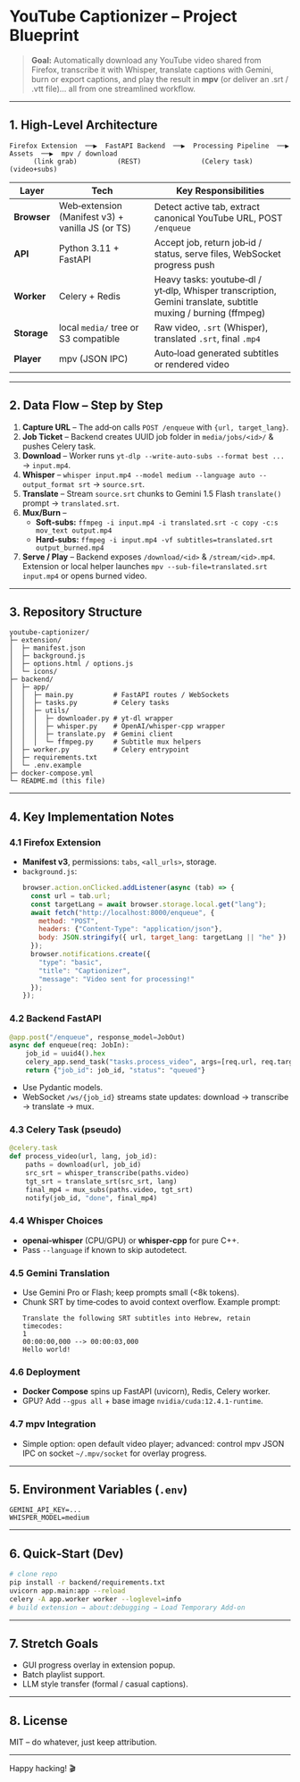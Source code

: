 # YouTube Captionizer – Project Blueprint

> **Goal:** Automatically download any YouTube video shared from Firefox, transcribe it with Whisper, translate captions with Gemini, burn or export captions, and play the result in **mpv** (or deliver an .srt / .vtt file)… all from one streamlined workflow.

---

## 1. High‑Level Architecture

```text
Firefox Extension  ──▶  FastAPI Backend  ──▶  Processing Pipeline  ──▶  Assets  ──▶  mpv / download
      (link grab)          (REST)               (Celery task)         (video+subs)
```

| Layer       | Tech                                             | Key Responsibilities                                                                                          |
| ----------- | ------------------------------------------------ | ------------------------------------------------------------------------------------------------------------- |
| **Browser** | Web‑extension (Manifest v3) + vanilla JS (or TS) | Detect active tab, extract canonical YouTube URL, POST `/enqueue`                                             |
| **API**     | Python 3.11 + FastAPI                            | Accept job, return job‑id / status, serve files, WebSocket progress push                                      |
| **Worker**  | Celery + Redis                                   | Heavy tasks: youtube‑dl / yt‑dlp, Whisper transcription, Gemini translate, subtitle muxing / burning (ffmpeg) |
| **Storage** | local `media/` tree or S3 compatible             | Raw video, `.srt` (Whisper), translated `.srt`, final `.mp4`                                                  |
| **Player**  | mpv (JSON IPC)                                   | Auto‑load generated subtitles or rendered video                                                               |

---

## 2. Data Flow – Step by Step

1. **Capture URL** – The add‑on calls `POST /enqueue` with `{url, target_lang}`.
2. **Job Ticket** – Backend creates UUID job folder in `media/jobs/<id>/` & pushes Celery task.
3. **Download** – Worker runs `yt-dlp --write-auto-subs --format best ...` → `input.mp4`.
4. **Whisper** – `whisper input.mp4 --model medium --language auto --output_format srt` → `source.srt`.
5. **Translate** – Stream `source.srt` chunks to Gemini 1.5 Flash `translate()` prompt → `translated.srt`.
6. **Mux/Burn** –
   - **Soft‑subs:** `ffmpeg -i input.mp4 -i translated.srt -c copy -c:s mov_text output.mp4`
   - **Hard‑subs:** `ffmpeg -i input.mp4 -vf subtitles=translated.srt output_burned.mp4`
7. **Serve / Play** – Backend exposes `/download/<id>` & `/stream/<id>.mp4`. Extension or local helper launches `mpv --sub-file=translated.srt input.mp4` or opens burned video.

---

## 3. Repository Structure

```text
youtube-captionizer/
├─ extension/
│  ├─ manifest.json
│  ├─ background.js
│  ├─ options.html / options.js
│  └─ icons/
├─ backend/
│  ├─ app/
│  │  ├─ main.py          # FastAPI routes / WebSockets
│  │  ├─ tasks.py         # Celery tasks
│  │  ├─ utils/
│  │  │  ├─ downloader.py # yt‑dl wrapper
│  │  │  ├─ whisper.py    # OpenAI/whisper‑cpp wrapper
│  │  │  ├─ translate.py  # Gemini client
│  │  │  └─ ffmpeg.py     # Subtitle mux helpers
│  ├─ worker.py           # Celery entrypoint
│  ├─ requirements.txt
│  └─ .env.example
├─ docker-compose.yml
└─ README.md (this file)
```

---

## 4. Key Implementation Notes

### 4.1 Firefox Extension

- **Manifest v3**, permissions: `tabs`, `<all_urls>`, storage.
- `background.js`:
  ```js
  browser.action.onClicked.addListener(async (tab) => {
    const url = tab.url;
    const targetLang = await browser.storage.local.get("lang");
    await fetch("http://localhost:8000/enqueue", {
      method: "POST",
      headers: {"Content-Type": "application/json"},
      body: JSON.stringify({ url, target_lang: targetLang || "he" })
    });
    browser.notifications.create({
      "type": "basic",
      "title": "Captionizer",
      "message": "Video sent for processing!"
    });
  });
  ```

### 4.2 Backend FastAPI

```python
@app.post("/enqueue", response_model=JobOut)
async def enqueue(req: JobIn):
    job_id = uuid4().hex
    celery_app.send_task("tasks.process_video", args=[req.url, req.target_lang, job_id])
    return {"job_id": job_id, "status": "queued"}
```

- Use Pydantic models.
- WebSocket `/ws/{job_id}` streams state updates: download → transcribe → translate → mux.

### 4.3 Celery Task (pseudo)

```python
@celery.task
def process_video(url, lang, job_id):
    paths = download(url, job_id)
    src_srt = whisper_transcribe(paths.video)
    tgt_srt = translate_srt(src_srt, lang)
    final_mp4 = mux_subs(paths.video, tgt_srt)
    notify(job_id, "done", final_mp4)
```

### 4.4 Whisper Choices

- **openai‑whisper** (CPU/GPU) or **whisper‑cpp** for pure C++.
- Pass `--language` if known to skip autodetect.

### 4.5 Gemini Translation

- Use Gemini Pro or Flash; keep prompts small (<8k tokens).
- Chunk SRT by time‑codes to avoid context overflow. Example prompt:
  ```text
  Translate the following SRT subtitles into Hebrew, retain timecodes:
  1
  00:00:00,000 --> 00:00:03,000
  Hello world!
  ```

### 4.6 Deployment

- **Docker Compose** spins up FastAPI (uvicorn), Redis, Celery worker.
- GPU? Add `--gpus all` + base image `nvidia/cuda:12.4.1-runtime`.

### 4.7 mpv Integration

- Simple option: open default video player; advanced: control mpv JSON IPC on socket `~/.mpv/socket` for overlay progress.

---

## 5. Environment Variables (`.env`)

```
GEMINI_API_KEY=...
WHISPER_MODEL=medium
```

---

## 6. Quick‑Start (Dev)

```bash
# clone repo
pip install -r backend/requirements.txt
uvicorn app.main:app --reload
celery -A app.worker worker --loglevel=info
# build extension → about:debugging → Load Temporary Add‑on
```

---

## 7. Stretch Goals

- GUI progress overlay in extension popup.
- Batch playlist support.
- LLM style transfer (formal / casual captions).

---

## 8. License

MIT – do whatever, just keep attribution.

---

Happy hacking! 🎬
